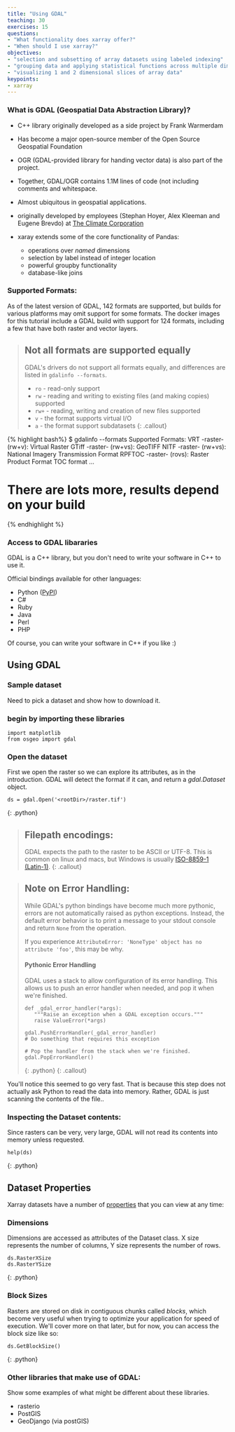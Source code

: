 ```yaml
---
title: "Using GDAL"
teaching: 30
exercises: 15
questions:
- "What functionality does xarray offer?"
- "When should I use xarray?"
objectives:
- "selection and subsetting of array datasets using labeled indexing"
- "grouping data and applying statistical functions across multiple dimensions"
- "visualizing 1 and 2 dimensional slices of array data"
keypoints:
- xarray 
---
```


### What is GDAL (Geospatial Data Abstraction Library)?

* C++ library originally developed as a side project by Frank Warmerdam
* Has become a major open-source member of the Open Source Geospatial Foundation
* OGR (GDAL-provided library for handing vector data) is also part of the project.
* Together, GDAL/OGR contains 1.1M lines of code (not including comments and whitespace.
* Almost ubiquitous in geospatial applications.


* originally developed by employees (Stephan Hoyer, Alex Kleeman and Eugene Brevdo) at [The Climate Corporation](https://climate.com/)
* xaray extends some of the core functionality of Pandas:
    * operations over _named_ dimensions
    * selection by label instead of integer location
    * powerful groupby functionality
    * database-like joins

### Supported Formats:

As of the latest version of GDAL, 142 formats are supported, but builds for various platforms may omit support for some formats.  The docker images for this tutorial include a GDAL build with support for 124 formats, including a few that have both raster and vector layers.

>## Not all formats are supported equally
>GDAL's drivers do not support all formats equally, and differences are 
> listed in `gdalinfo --formats`.
> * ``ro`` - read-only support
> * ``rw`` - reading and writing to existing files (and making copies) supported
> * ``rw+`` - reading, writing and creation of new files supported
> * ``v`` - the format supports virtual I/O
> * ``a`` - the format support subdatasets
{: .callout}

{% highlight bash%}
$ gdalinfo --formats
Supported Formats:
  VRT -raster- (rw+v): Virtual Raster
  GTiff -raster- (rw+vs): GeoTIFF
  NITF -raster- (rw+vs): National Imagery Transmission Format
  RPFTOC -raster- (rovs): Raster Product Format TOC format
  ...
  # There are lots more, results depend on your build
{% endhighlight %}

### Access to GDAL libararies

GDAL is a C++ library, but you don't need to write your software in C++ to use it.

Official bindings available for other languages:
* Python (<a href="http://pypi.python.org/pypi/GDAL">PyPI</a>)
* C#
* Ruby
* Java
* Perl
* PHP

Of course, you can write your software in C++ if you like :)

## Using GDAL

### Sample dataset

Need to pick a dataset and show how to download it.

### begin by importing these libraries

~~~
import matplotlib
from osgeo import gdal
~~~

### Open the dataset

First we open the raster so we can explore its attributes, as in the introduction.  GDAL will detect the format if it can, and return a *gdal.Dataset* object.

~~~
ds = gdal.Open('<rootDir>/raster.tif')
~~~
{: .python}

>## Filepath encodings:
> GDAL expects the path to the raster to be ASCII or UTF-8.
> This is common on linux and macs, but Windows is usually
> [ISO-8859-1 (Latin-1)](https://en.wikipedia.org/wiki/ISO/IEC_8859-1).
{: .callout}

>## Note on Error Handling:
> While GDAL's python bindings have become much more pythonic, errors are not
> automatically raised as python exceptions.  Instead, the default error behavior
> is to print a message to your stdout console and return ``None`` from the operation.
>
> If you experience ``AttributeError: 'NoneType' object has no attribute 'foo'``, this
> may be why.
>
> #### Pythonic Error Handling
> GDAL uses a stack to allow configuration of its error handling.  This allows us to
> push an error handler when needed, and pop it when we're finished.
>
> ~~~
> def _gdal_error_handler(*args):
>    """Raise an exception when a GDAL exception occurs."""
>    raise ValueError(*args)
> 
> gdal.PushErrorHandler(_gdal_error_handler)
> # Do something that requires this exception
>
> # Pop the handler from the stack when we're finished.
> gdal.PopErrorHandler()
> ~~~
> {: .python}
{: .callout}


You'll notice this seemed to go very fast. That is because this step does not actually ask Python to read the data into memory. Rather, GDAL is just scanning the contents of the file.. 

### Inspecting the Dataset contents:

Since rasters can be very, very large, GDAL will not read its contents into memory unless requested.

~~~
help(ds)
~~~
{: .python}

## Dataset Properties

Xarray datasets have a number of [properties](http://xarray.pydata.org/en/stable/data-structures.html#dataarray) that you can view at any time:

### Dimensions

Dimensions are accessed as attributes of the Dataset class.  X size represents the 
number of columns, Y size represents the number of rows.

~~~
ds.RasterXSize
ds.RasterYSize
~~~
{: .python}

### Block Sizes

Rasters are stored on disk in contiguous chunks called _blocks_, which become very useful
when trying to optimize your application for speed of execution.  We'll cover more on that
later, but for now, you can access the block size like so:

~~~
ds.GetBlockSize()
~~~
{: .python}

### Other libraries that make use of GDAL:

Show some examples of what might be different about these libraries.

* rasterio
* PostGIS
* GeoDjango (via postGIS)

